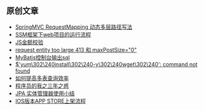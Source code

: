 ## 原创文章

- [SpringMVC RequestMapping 动态多层路径写法][10]
- [SSM框架下web项目的运行流程][1]
- [JS金额校验][2]
- [request entity too large 413 和 maxPostSize="0"][3]
- [MyBatis控制台输出sql][4]
- [$'yum\302\240install\302\240-y\302\240wget\302\240': command not found][5]
- [如何提高多表查询效率][6]
- [程序员的我之三年之惑][7]
- [JPA 实体管理器使用小结][8]
- [IOS版本APP STORE上架流程][9]

[1]:https://github.com/kingv8/blog/issues/2
[2]:https://github.com/kingv8/blog/issues/3
[3]:https://github.com/kingv8/blog/issues/4
[4]:https://github.com/kingv8/blog/issues/5
[5]:https://github.com/kingv8/blog/issues/6
[6]:https://github.com/kingv8/blog/issues/7
[7]:https://github.com/kingv8/blog/issues/8
[8]:https://github.com/kingv8/blog/issues/9
[9]:https://github.com/kingv8/blog/issues/11
[10]:https://github.com/kingv8/blog/issues/13
